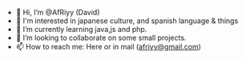 - 👋 Hi, I’m @AfRiyy (David)
- 👀 I'm interested in japanese culture, and spanish language & things
- 🌱 I’m currently learning java,js and php.
- 💞️ I’m looking to collaborate on some small projects.
- 📫 How to reach me: Here or in mail (afriyy@gmail.com)
